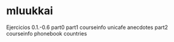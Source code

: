 # mluukkai
Ejercicios 0.1.-0.6
part0
part1
  courseinfo
  unicafe
  anecdotes
part2
  courseinfo
  phonebook
  countries
